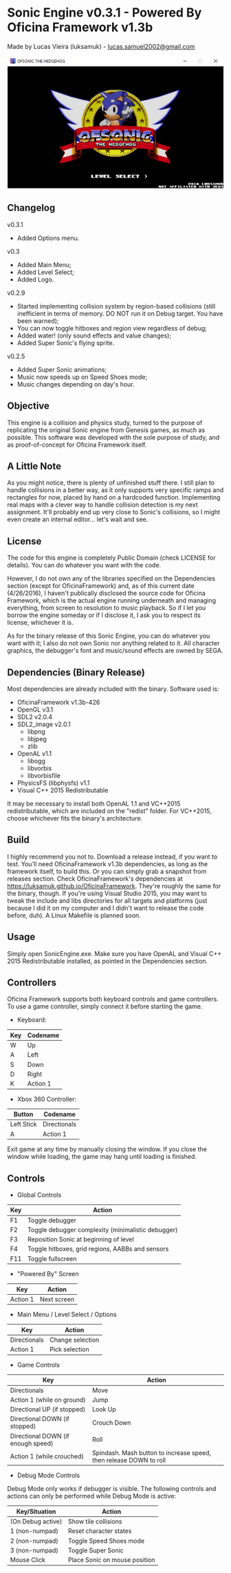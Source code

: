 Sonic Engine v0.3.1 - Powered By Oficina Framework v1.3b
======================================================

Made by Lucas Vieira (luksamuk) - lucas.samuel2002@gmail.com

![alt text](Extras/Screenshots/ss03.png)

Changelog
---------
v0.3.1
- Added Options menu.

v0.3
- Added Main Menu;
- Added Level Select;
- Added Logo.

v0.2.9
- Started implementing collision system by region-based collisions
  (still inefficient in terms of memory. DO NOT run it on Debug target.
  You have been warned);
- You can now toggle hitboxes and region view regardless of debug;
- Added water! (only sound effects and value changes);
- Added Super Sonic's flying sprite.

v0.2.5
- Added Super Sonic animations;
- Music now speeds up on Speed Shoes mode;
- Music changes depending on day's hour.

Objective
---------
This engine is a collision and physics study, turned to the purpose of
replicating the original Sonic engine from Genesis games, as much as possible.
This software was developed with the sole purpose of study, and as
proof-of-concept for Oficina Framework itself.


A Little Note
-------------
As you might notice, there is plenty of unfinished stuff there. I still plan to
handle collisions in a better way, as it only supports very specific ramps and
rectangles for now, placed by hand on a hardcoded function.
Implementing real maps with a clever way to handle collision detection is my next
assignment. It'll probably end up very close to Sonic's collisions, so I might
even create an internal editor... let's wait and see.


License
-------
The code for this engine is completely Public Domain (check LICENSE for
details). You can do whatever you want with the code.

However, I do not own any of the libraries specified on the Dependencies section
(except for OficinaFramework) and, as of this current date (4/26/2016), I haven't
publically disclosed the source code for Oficina Framework, which is the actual
engine running underneath and managing everything, from screen to resolution to
music playback. So if I let you borrow the engine someday or if I disclose it,
I ask you to respect its license, whichever it is.

As for the binary release of this Sonic Engine, you can do whatever you want
with it; I also do not own Sonic nor anything related to it. All character
graphics, the debugger's font and music/sound effects are owned by SEGA.


Dependencies (Binary Release)
-----------------------------
Most dependencies are already included with the binary.
Software used is:

- OficinaFramework v1.3b-426
- OpenGL v3.1
- SDL2 v2.0.4
- SDL2_image v2.0.1
  - libpng
  - libjpeg
  - zlib
- OpenAL v1.1
  - libogg
  - libvorbis
  - libvorbisfile
- PhysicsFS (libphysfs) v1.1
- Visual C++ 2015 Redistributable

It may be necessary to install both OpenAL 1.1 and VC++2015 redistributable,
which are included on the "redist" folder. For VC++2015, choose whichever fits
the binary's architecture.


Build
-----
I highly recommend you not to. Download a release instead, if you want to test.
You'll need OficinaFramework v1.3b dependencies, as long as the framework itself,
to build this. Or you can simply grab a snapshot from releases section.
Check OficinaFramework's dependencies at https://luksamuk.github.io/OficinaFramework.
They're roughly the same for the binary, though.
If you're using Visual Studio 2015, you may want to tweak the include and libs directories
for all targets and platforms (just because I did it on my computer and I didn't want to
release the code before, duh). A Linux Makefile is planned soon.


Usage
-----
Simply open SonicEngine.exe.
Make sure you have OpenAL and Visual C++ 2015 Redistributable installed, as
pointed in the Dependencies section.


Controllers
------------
Oficina Framework supports both keyboard controls and game controllers.
To use a game controller, simply connect it before starting the game.

- Keyboard:

| Key       | Codename |
|-----------|----------|
| W         | Up       |
| A         | Left     |
| S         | Down     |
| D         | Right    |
| K         | Action 1 |

- Xbox 360 Controller:

|  Button    | Codename     |
|------------|--------------|
| Left Stick | Directionals |
| A          | Action 1     |

Exit game at any time by manually closing the window.
If you close the window while loading, the game may hang until loading is
finished.


Controls
--------

- Global Controls

| Key                            | Action                                             |
|--------------------------------|----------------------------------------------------|
| F1                             | Toggle debugger                                    |
| F2                             | Toggle debugger complexity (minimalistic debugger) |
| F3                             | Reposition Sonic at beginning of level             |
| F4                             | Toggle hitboxes, grid regions, AABBs and sensors   |
| F11                            | Toggle fullscreen                                  |



- "Powered By" Screen

| Key      | Action       |
|----------|--------------|
| Action 1 | Next screen  |



- Main Menu / Level Select / Options

| Key           | Action           |
|---------------|------------------|
| Directionals  | Change selection |
| Action 1      | Pick selection   |



- Game Controls

| Key                                | Action                                                             |
|------------------------------------|--------------------------------------------------------------------|
| Directionals                       | Move                                                               |
| Action 1   (while on ground)       | Jump                                                               |
| Directional UP (if stopped)        | Look Up                                                            |
| Directional DOWN (if stopped)      | Crouch Down                                                        |
| Directional DOWN (if enough speed) | Roll                                                               |
| Action 1 (while crouched)          | Spindash. Mash button to increase speed, then release DOWN to roll |



- Debug Mode Controls

Debug Mode only works if debugger is visible.
The following controls and actions can only be performed while Debug Mode
is active:

| Key/Situation     | Action                        |
|-------------------|-------------------------------|
| (On Debug active) | Show tile collisions          |
| 1 (non-numpad)    | Reset character states        |
| 2 (non-numpad)    | Toggle Speed Shoes mode       |
| 3 (non-numpad)    | Toggle Super Sonic            |
| Mouse Click       | Place Sonic on mouse position |
